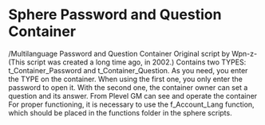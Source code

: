 # Sphere Password and Question Container
/Multilanguage Password and Question Container
Original script by Wpn-z- (This script was created a long time ago, in 2002.)
Contains two TYPES: t_Container_Password and t_Container_Question.
As you need, you enter the TYPE on the container. When using the first one, 
you only enter the password to open it. With the second one, the container owner 
can set a question and its answer.
From Plevel GM can see and operate the container
For proper functioning, it is necessary to use the f_Account_Lang function, which should be placed in the functions folder in the sphere scripts.